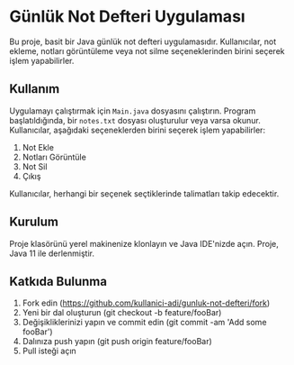 # Günlük Not Defteri Uygulaması

Bu proje, basit bir Java günlük not defteri uygulamasıdır. Kullanıcılar, not ekleme, notları görüntüleme veya not silme seçeneklerinden birini seçerek işlem yapabilirler.

## Kullanım

Uygulamayı çalıştırmak için `Main.java` dosyasını çalıştırın. Program başlatıldığında, bir `notes.txt` dosyası oluşturulur veya varsa okunur. Kullanıcılar, aşağıdaki seçeneklerden birini seçerek işlem yapabilirler:

1. Not Ekle
2. Notları Görüntüle
3. Not Sil
4. Çıkış

Kullanıcılar, herhangi bir seçenek seçtiklerinde talimatları takip edecektir.

## Kurulum

Proje klasörünü yerel makinenize klonlayın ve Java IDE'nizde açın. Proje, Java 11 ile derlenmiştir.

## Katkıda Bulunma

1. Fork edin (https://github.com/kullanici-adi/gunluk-not-defteri/fork)
2. Yeni bir dal oluşturun (git checkout -b feature/fooBar)
3. Değişikliklerinizi yapın ve commit edin (git commit -am 'Add some fooBar')
4. Dalınıza push yapın (git push origin feature/fooBar)
5. Pull isteği açın

